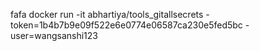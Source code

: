 fafa
docker run -it abhartiya/tools_gitallsecrets -token=1b4b7b9e09f522e6e0774e06587ca230e5fed5bc -user=wangsanshi123
